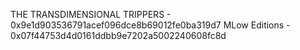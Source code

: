 THE TRANSDIMENSIONAL TRIPPERS - 0x9e1d903536791acef096dce8b69012fe0ba319d7
MLow Editions - 0x07f44753d4d0161ddbb9e7202a5002240608fc8d
